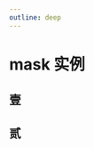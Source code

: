 ```yaml
---
outline: deep
---
```


# mask 实例

## 壹

<div class="container relative w-[480px] h-[240px]">
  <div class="img1" />
  <div class="img2" />
</div>

## 贰

<div class="container-2" />

<style lang="scss" scoped>
@keyframes maskMove {
    from {
        mask-position: 0 0;
    }
    to {
        mask-position: 100% 0;
    }
}

.img1 {
  @apply absolute w-full h-full left-0 top-0;
  background: url(https://snowinlu.oss-cn-beijing.aliyuncs.com/wallhaven-2ed8qx.jpg);
  background-size: cover;
}

.img2 {
  @apply absolute w-full h-full left-0 top-0;

  background: url(https://snowinlu.oss-cn-beijing.aliyuncs.com/wallhaven-73wyk9.jpg);
  background-size: cover;
  mask: url(https://i.imgur.com/AYJuRke.png);
  mask-size: 3000% 100%;
  animation: maskMove 3s steps(29) infinite;
}

.container-2 {
  @apply w-[480px] h-[200px];
  position: relative;
  background: url(https://snowinlu.oss-cn-beijing.aliyuncs.com/wallhaven-73wyk9.jpg);
  background-size: cover;

  &::before {
    position: absolute;
    content: "";
    top: 0;left: 0; right: 0;bottom: 0;
    background: url(https://snowinlu.oss-cn-beijing.aliyuncs.com/wallhaven-2ed8qx.jpg);
    background-size: cover;
    mask: linear-gradient(45deg, #000 40%, transparent 60%);
  }
}
</style>